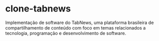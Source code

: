 # clone-tabnews
Implementação de software do TabNews, uma plataforma brasileira de compartilhamento de conteúdo com foco em temas relacionados a tecnologia, programação e desenvolvimento de software. 

